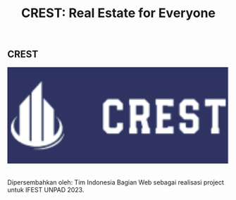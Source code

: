 <h1 align="center">
  <br>
  CREST: Real Estate for Everyone
  <br>
  <br>
</h1>

## CREST
<p align= "center">
  <img width="1080" src="https://github.com/RakaAdmiharfan/CREST/blob/main/public/Home/Logo.png">
</p>

<br>
Dipersembahkan oleh: Tim Indonesia Bagian Web
sebagai realisasi project untuk IFEST UNPAD 2023.
